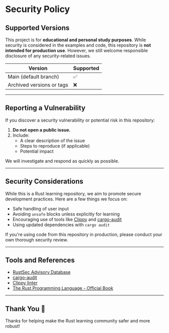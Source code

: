 # Security Policy

## Supported Versions

This project is for **educational and personal study purposes**. While security is considered in the examples and code, this repository is **not intended for production use**. However, we still welcome responsible disclosure of any security-related issues.

| Version | Supported |
|---------|-----------|
| Main (default branch) | ✅ |
| Archived versions or tags | ❌ |

---

## Reporting a Vulnerability

If you discover a security vulnerability or potential risk in this repository:

1. **Do not open a public issue.**
2. Include:
   - A clear description of the issue
   - Steps to reproduce (if applicable)
   - Potential impact

We will investigate and respond as quickly as possible.

---

## Security Considerations

While this is a Rust learning repository, we aim to promote secure development practices. Here are a few things we focus on:

- Safe handling of user input
- Avoiding `unsafe` blocks unless explicitly for learning
- Encouraging use of tools like [Clippy](https://github.com/rust-lang/rust-clippy) and [cargo-audit](https://github.com/RustSec/cargo-audit)
- Using updated dependencies with `cargo audit`

If you're using code from this repository in production, please conduct your own thorough security review.

---

## Tools and References

- [RustSec Advisory Database](https://rustsec.org/)
- [cargo-audit](https://github.com/RustSec/cargo-audit)
- [Clippy linter](https://github.com/rust-lang/rust-clippy)
- [The Rust Programming Language - Official Book](https://doc.rust-lang.org/book/)

---

## Thank You 🙏

Thanks for helping make the Rust learning community safer and more robust!

